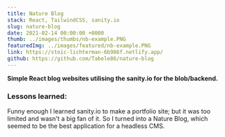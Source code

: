 ```yaml
---
title: Nature Blog
stack: React, TailwindCSS, sanity.io
slug: nature-blog
date: 2021-02-14 00:00:00 +0000
thumb: ../images/thumbs/nb-example.PNG
featuredImg: ../images/featured/nb-example.PNG
link: https://stoic-lichterman-6b986f.netlify.app/
github: https://github.com/Tabele86/nature-blog
---
```


**Simple React blog websites utilising the sanity.io for the blob/backend.**

### Lessons learned:
Funny enough I learned sanity.io to make a portfolio site; but it was too limited and wasn't a big fan of it.  So I turned into a Nature Blog, which seemed to be the best application for a headless CMS.